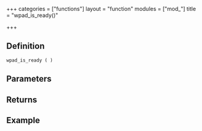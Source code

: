 +++
categories = ["functions"]
layout = "function"
modules = ["mod_"]
title = "wpad_is_ready()"

+++

## Definition

    wpad_is_ready ( )

## Parameters

## Returns

## Example
